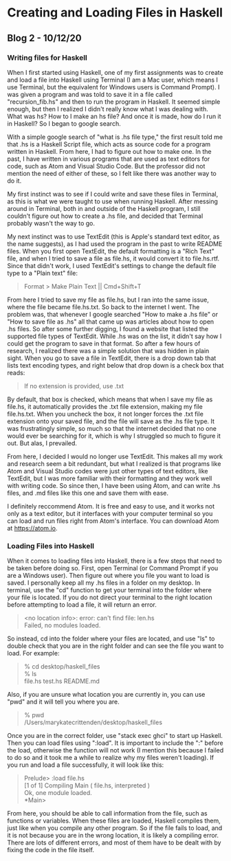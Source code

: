 # Creating and Loading Files in Haskell
## Blog 2 - 10/12/20

### Writing files for Haskell
When I first started using Haskell, one of my first assignments was to create and load a file into Haskell using Terminal (I am a Mac user, which means I use Terminal, but the equivalent for Windows users is Command Prompt). I was given a program and was told to save it in a file called "recursion_fib.hs" and then to run the program in Haskell. It seemed simple enough, but then I realized I didn't really know what I was dealing with. What was hs? How to I make an hs file? And once it is made, how do I run it in Haskell? So I began to google search.

With a simple google search of "what is .hs file type," the first result told me that .hs is a Haskell Script file, which acts as source code for a program written in Haskell. From here, I had to figure out how to make one. In the past, I have written in various programs that are used as text editors for code, such as Atom and Visual Studio Code. But the professor did not mention the need of either of these, so I felt like there was another way to do it.

My first instinct was to see if I could write and save these files in Terminal, as this is what we were taught to use when running Haskell. After messing around in Terminal, both in and outside of the Haskell program, I still couldn't figure out how to create a .hs file, and decided that Terminal probably wasn't the way to go.

My next instinct was to use TextEdit (this is Apple's standard text editor, as the name suggests), as I had used the program in the past to write README files. When you first open TextEdit, the default formatting is a "Rich Text" file, and when I tried to save a file as file.hs, it would convert it to file.hs.rtf. Since that didn't work, I used TextEdit's settings to change the default file type to a "Plain text" file:

>Format > Make Plain Text || Cmd+Shift+T

From here I tried to save my file as file.hs, but I ran into the same issue, where the file became file.hs.txt. So back to the internet I went. The problem was, that whenever I google searched "How to make a .hs file" or "How to save file as .hs" all that came up was articles about how to open .hs files. So after some further digging, I found a website that listed the supported file types of TextEdit. While .hs was on the list, it didn't say how I could get the program to save in that format. So after a few hours of research, I realized there was a simple solution that was hidden in plain sight. When you go to save a file in TextEdit, there is a drop down tab that lists text encoding types, and right below that drop down is a check box that reads:

>If no extension is provided, use .txt

By default, that box is checked, which means that when I save my file as file.hs, it automatically provides the .txt file extension, making my file file.hs.txt. When you uncheck the box, it not longer forces the .txt file extension onto your saved file, and the file will save as the .hs file type. It was frustratingly simple, so much so that the internet decided that no one would ever be searching for it, which is why I struggled so much to figure it out. But alas, I prevailed.

From here, I decided I would no longer use TextEdit. This makes all my work and research seem a bit redundant, but what I realized is that programs like Atom and Visual Studio codes were just other types of text editors, like TextEdit, but I was more familiar with their formatting and they work well with writing code. So since then, I have been using Atom, and can write .hs files, and .md files like this one and save them with ease.

I definitely reccommend Atom. It is free and easy to use, and it works not only as a text editor, but it interfaces with your computer terminal so you can load and run files right from Atom's interface. You can download Atom at https://atom.io.

### Loading Files into Haskell
When it comes to loading files into Haskell, there is a few steps that need to be taken before doing so. First, open Terminal (or Command Prompt if you are a Windows user). Then figure out where you file you want to load is saved. I personally keep all my .hs files in a folder on my desktop. In terminal, use the "cd" function to get your terminal into the folder where your file is located. If you do not direct your terminal to the right location before attempting to load a file, it will return an error.

>\<no location info\>: error: can't find file: len.hs  
>Failed, no modules loaded.

So instead, cd into the folder where your files are located, and use "ls" to double check that you are in the right folder and can see the file you want to load. For example:

>% cd desktop/haskell_files  
>% ls  
>file.hs      test.hs       README.md

Also, if you are unsure what location you are currently in, you can use "pwd" and it will tell you where you are.

>% pwd  
>/Users/marykatecrittenden/desktop/haskell_files

Once you are in the correct folder, use "stack exec ghci" to start up Haskell. Then you can load files using ":load". It is important to include the ":" before the load, otherwise the function will not work (I mention this because I failed to do so and it took me a while to realize why my files weren't loading). If you run and load a file successfully, it will look like this:

>Prelude> :load file.hs  
>[1 of 1] Compiling Main             ( file.hs, interpreted )  
>Ok, one module loaded.  
>\*Main> 

From here, you should be able to call information from the file, such as functions or variables. When these files are loaded, Haskell compiles them, just like when you compile any other program. So if the file fails to load, and it is not because you are in the wrong location, it is likely a compiling error. There are lots of different errors, and most of them have to be dealt with by fixing the code in the file itself.
